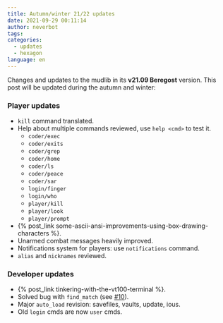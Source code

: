```yaml
---
title: Autumn/winter 21/22 updates
date: 2021-09-29 00:11:14
author: neverbot
tags:
categories:
  - updates
  - hexagon
language: en
---
```


Changes and updates to the mudlib in its **v21.09 Beregost** version. This post will be updated during the autumn and winter:

### Player updates

  * `kill` command translated.
  * Help about multiple commands reviewed, use `help <cmd>` to test it.
    * `coder/exec`
    * `coder/exits`
    * `coder/grep`
    * `coder/home`
    * `coder/ls`
    * `coder/peace`
    * `coder/sar`
    * `login/finger`
    * `login/who`
    * `player/kill`
    * `player/look`
    * `player/prompt`
  * {% post_link some-ascii-ansi-improvements-using-box-drawing-characters %}.
  * Unarmed combat messages heavily improved.
  * Notifications system for players: use `notifications` command.
  * `alias` and `nicknames` reviewed.

### Developer updates

  * {% post_link tinkering-with-the-vt100-terminal %}.
  * Solved bug with `find_match` (see [#10](https://github.com/maldorne/hexagon/issues/10)).
  * Major `auto_load` revision: savefiles, vaults, update, ious.
  * Old `login` cmds are now `user` cmds.